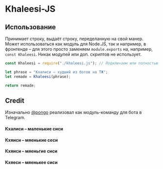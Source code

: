 # Khaleesi-JS

## Использование
Принимает строку, выдаёт строку, переделанную на свой манер.<br>
Может использоваться как модуль для Node.JS, так и например, в фронтенде – для этого просто заменяем `module.exports` на, например, `const Khaleesi`. Никак модулей или доп. скриптов не использует.


```javascript
const Khaleesi = require("./khaleesi.js"); // Подключаем или полностью вставляем код из файла

let phrase = "Кхалиси – худший из ботов на ТЖ";
let remade = Khaleesi(phrase);

return remade;
```

## Credit
Изначально [@pongo](https://github.com/pongo/rapturebot) реализовал как модуль-команду для бота в Telegram.

#### Кхалиси – маленькие сиси
#### Кхяиси – мяенькие сеси
#### Кхяиси – мяеньгие сиси
#### Кхяеси – мяенькее сиси